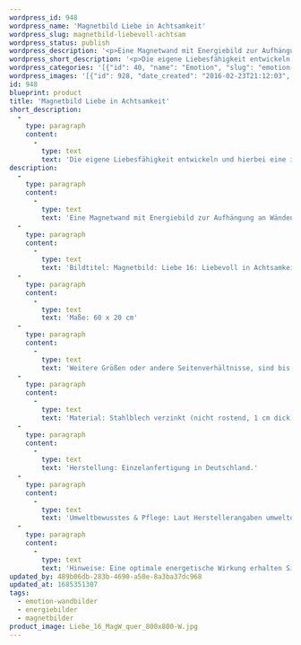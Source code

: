 ```yaml
---
wordpress_id: 948
wordpress_name: 'Magnetbild Liebe in Achtsamkeit'
wordpress_slug: magnetbild-liebevoll-achtsam
wordpress_status: publish
wordpress_description: '<p>Eine Magnetwand mit Energiebild zur Aufhängung an Wänden oder zum Aufstellen im Raum mit einem aktivierbaren Informationsfeld zu: Liebe - Liebevolle Achtsamkeit  - Liebevoll sein - Heiterkeit - Bodenständigkeit - Fruchtbarkeit (im übertragenen Sinne): Entwicklung einer liebevollen und achtsamen Grundhaltung für sich und andere. Liebe in unterschiedlichen Facetten in Verbindung mit Gefühlen von Freude und Humor empfangen und geben.</p><p>Bildtitel: Magnetbild: Liebe 16: Liebevoll in Achtsamkeit</p><p>Maße: 60 x 20 cm</p><p>Weitere Größen oder andere Seitenverhältnisse, sind bis 200 cm individuell für Sie innerhalb weniger Tage herstellbar. Bitte kontaktieren Sie uns hierfür unter <a href="mailto:info@elvedenverlag.de">info@elvedenverlag.de</a>.e</p><p>Anwendungshinweise, Produktinformationen:<br />Material: Stahlblech verzinkt (nicht rostend, 1 cm dick), auf Vollholzrahmen, mit hochwertigem, leinwandartigem Spezialstoff umspannt.<br />Herstellung: Einzelanfertigung in Deutschland.<br />Umweltbewusstes &amp; Pflege: Laut Herstellerangaben umweltorientiertes Textildruckverfahren, recyclingfähiger Stoff, Rahmen aus Holz, 70 Jahre farbecht, abwaschbarer Leinwandstoff.<br />Hinweise: Eine optimale energetische Wirkung erhalten Sie, wenn Sie die Magnete auf der einfarbigen Fläche der Magnetwand platzieren und das Blütenenergiebild frei wirken lassen.</p>'
wordpress_short_description: '<p>Die eigene Liebesfähigkeit entwickeln und hierbei eine innere Haltung von Achtsamkeit ausbilden</p>'
wordpress_categories: '[{"id": 40, "name": "Emotion", "slug": "emotion-wandbilder"}, {"id": 22, "name": "Energiebilder", "slug": "energiebilder"}, {"id": 44, "name": "Magnetbilder", "slug": "magnetbilder"}]'
wordpress_images: '[{"id": 928, "date_created": "2016-02-23T21:12:03", "date_created_gmt": "2016-02-23T19:12:03", "date_modified": "2016-02-23T21:12:03", "date_modified_gmt": "2016-02-23T19:12:03", "src": "https://my.feenbaum.de/wp-content/uploads/2016/02/Liebe_16_MagW_quer_800x800-W.jpg", "name": "Liebe_16_MagW_quer_800x800-W", "alt": ""}]'
id: 948
blueprint: product
title: 'Magnetbild Liebe in Achtsamkeit'
short_description:
  -
    type: paragraph
    content:
      -
        type: text
        text: 'Die eigene Liebesfähigkeit entwickeln und hierbei eine innere Haltung von Achtsamkeit ausbilden'
description:
  -
    type: paragraph
    content:
      -
        type: text
        text: 'Eine Magnetwand mit Energiebild zur Aufhängung an Wänden oder zum Aufstellen im Raum mit einem aktivierbaren Informationsfeld zu: Liebe - Liebevolle Achtsamkeit  - Liebevoll sein - Heiterkeit - Bodenständigkeit - Fruchtbarkeit (im übertragenen Sinne): Entwicklung einer liebevollen und achtsamen Grundhaltung für sich und andere. Liebe in unterschiedlichen Facetten in Verbindung mit Gefühlen von Freude und Humor empfangen und geben.'
  -
    type: paragraph
    content:
      -
        type: text
        text: 'Bildtitel: Magnetbild: Liebe 16: Liebevoll in Achtsamkeit'
  -
    type: paragraph
    content:
      -
        type: text
        text: 'Maße: 60 x 20 cm'
  -
    type: paragraph
    content:
      -
        type: text
        text: 'Weitere Größen oder andere Seitenverhältnisse, sind bis 200 cm individuell für Sie innerhalb weniger Tage herstellbar. Bitte kontaktieren Sie uns hierfür unter info@elvedenverlag.de.e'
  -
    type: paragraph
    content:
      -
        type: text
        text: 'Material: Stahlblech verzinkt (nicht rostend, 1 cm dick), auf Vollholzrahmen, mit hochwertigem, leinwandartigem Spezialstoff umspannt.'
  -
    type: paragraph
    content:
      -
        type: text
        text: 'Herstellung: Einzelanfertigung in Deutschland.'
  -
    type: paragraph
    content:
      -
        type: text
        text: 'Umweltbewusstes & Pflege: Laut Herstellerangaben umweltorientiertes Textildruckverfahren, recyclingfähiger Stoff, Rahmen aus Holz, 70 Jahre farbecht, abwaschbarer Leinwandstoff.'
  -
    type: paragraph
    content:
      -
        type: text
        text: 'Hinweise: Eine optimale energetische Wirkung erhalten Sie, wenn Sie die Magnete auf der einfarbigen Fläche der Magnetwand platzieren und das Blütenenergiebild frei wirken lassen.'
updated_by: 489b06db-283b-4690-a50e-8a3ba37dc968
updated_at: 1685351307
tags:
  - emotion-wandbilder
  - energiebilder
  - magnetbilder
product_image: Liebe_16_MagW_quer_800x800-W.jpg
---
```

